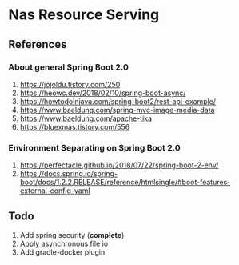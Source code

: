 # Nas Resource Serving

## References
### About general Spring Boot 2.0
1. https://jojoldu.tistory.com/250
2. https://heowc.dev/2018/02/10/spring-boot-async/
3. https://howtodoinjava.com/spring-boot2/rest-api-example/
4. https://www.baeldung.com/spring-mvc-image-media-data
5. https://www.baeldung.com/apache-tika
6. https://bluexmas.tistory.com/556
### Environment Separating on Spring Boot 2.0
1. https://perfectacle.github.io/2018/07/22/spring-boot-2-env/
2. https://docs.spring.io/spring-boot/docs/1.2.2.RELEASE/reference/htmlsingle/#boot-features-external-config-yaml

## Todo
1. Add spring security (**complete**)
2. Apply asynchronous file io
3. Add gradle-docker plugin
